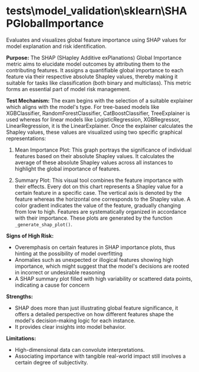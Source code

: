 # tests\model_validation\sklearn\SHAPGlobalImportance

Evaluates and visualizes global feature importance using SHAP values for model explanation and risk identification.

**Purpose:**
The SHAP (SHapley Additive exPlanations) Global Importance metric aims to elucidate model outcomes by attributing
them to the contributing features. It assigns a quantifiable global importance to each feature via their respective
absolute Shapley values, thereby making it suitable for tasks like classification (both binary and multiclass).
This metric forms an essential part of model risk management.

**Test Mechanism:**
The exam begins with the selection of a suitable explainer which aligns with the model's type. For tree-based
models like XGBClassifier, RandomForestClassifier, CatBoostClassifier, TreeExplainer is used whereas for linear
models like LogisticRegression, XGBRegressor, LinearRegression, it is the LinearExplainer. Once the explainer
calculates the Shapley values, these values are visualized using two specific graphical representations:

1. Mean Importance Plot: This graph portrays the significance of individual features based on their absolute
Shapley values. It calculates the average of these absolute Shapley values across all instances to highlight the
global importance of features.

2. Summary Plot: This visual tool combines the feature importance with their effects. Every dot on this chart
represents a Shapley value for a certain feature in a specific case. The vertical axis is denoted by the feature
whereas the horizontal one corresponds to the Shapley value. A color gradient indicates the value of the feature,
gradually changing from low to high. Features are systematically organized in accordance with their importance.
These plots are generated by the function `_generate_shap_plot()`.

**Signs of High Risk:**

- Overemphasis on certain features in SHAP importance plots, thus hinting at the possibility of model overfitting
- Anomalies such as unexpected or illogical features showing high importance, which might suggest that the model's
decisions are rooted in incorrect or undesirable reasoning
- A SHAP summary plot filled with high variability or scattered data points, indicating a cause for concern

**Strengths:**

- SHAP does more than just illustrating global feature significance, it offers a detailed perspective on how
different features shape the model's decision-making logic for each instance.
- It provides clear insights into model behavior.

**Limitations:**

- High-dimensional data can convolute interpretations.
- Associating importance with tangible real-world impact still involves a certain degree of subjectivity.